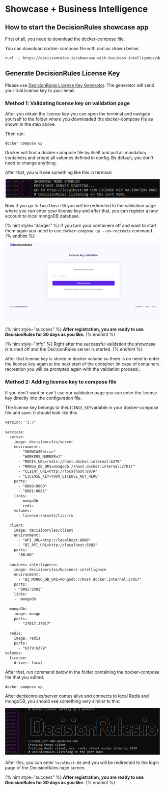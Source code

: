 # Showcase + Business Intelligence

## How to start the DecisionRules showcase app

First of all, you need to download the docker-compose file.

You can download docker-compose file with curl as shown below.

```bash
curl -L https://decisionrules.io/showcase-with-business-intelligence/docker-compose.yml --output docker-compose.yaml
```

## Generate DecisionRules License Key

Please use [DecisionRules License Key Generator](https://www.decisionrules.io/on-premise#license). The generator will send your trial license key to your email.

### Method 1: Validating license key on validation page

After you obtain the license key you can open the terminal and navigate yourself to the folder where you downloaded the docker-compose file as shown in the step above.

Then run:

```
docker compose up
```

Docker will find a docker-compose file by itself and pull all mandatory containers and create all volumes defined in config. By default, you don't need to change anything.

After that, you will see something like this in terminal

![Indication that license validation server is running](../../../.gitbook/assets/showcase_start.png)

Now if you go to `localhost:80` you will be redirected to the validation page where you can enter your license key and after that, you can register a new account to local mongoDB database.

{% hint style="danger" %}
If you turn your containers off and want to start them again you need to use `docker-compose up --no-recreate` command.
{% endhint %}

![Validation Site](<../../../.gitbook/assets/image (149) (1).png>)

{% hint style="success" %}
**After registration, you are ready to use DecisionRules for 30 days as you like.**
{% endhint %}

{% hint style="info" %}
Right after the successful validation the showcase is turned off and the DecisionRules server is started.
{% endhint %}

After that license key is stored in docker volume so there is no need to enter the license key again at the next start of the container (in case of containers recreation you will be prompted again with the validation process).

### Method 2: Adding license key to compose file

If you don't want or can't use our validation page you can enter the license key directly into the configuration file.

The license key belongs to the`LICENSE_KEY`variable in your docker-compose file and save. It should look like this.

```
version: "3.7"

services:
  server:
    image: decisionrules/server
    environment:
      - "SHOWCASE=true"
      - "WORKERS_NUMBER=1"
      - "REDIS_URL=redis://host.docker.internal:6379"
      - "MONGO_DB_URI=mongodb://host.docker.internal:27017"
      - "CLIENT_URL=http://localhost:80/#"
      - "LICENSE_KEY=YOUR_LICENSE_KEY_HERE"
    ports:
      - "8080:8080"
      - "8081:8081"
    links:
      - mongoDb
      - redis
    volumes:
      - license:/assets/lic/:rw

  client:
    image: decisionrules/client
    environment:
      - "API_URL=http://localhost:8080"
      - "BI_API_URL=http://localhost:8082"
    ports:
    - "80:80"
    
  business-intelligence:
    image: decisionrules/business-intelligence
    environment:
      - "BI_MONGO_DB_URI=mongodb://host.docker.internal:27017"
    ports:
    - "8082:8082"
    links:
    -  mongoDb
    
  mongoDb:
    image: mongo
    ports:
      - "27017:27017"

  redis:
    image: redis
    ports:
      - "6379:6379"
volumes:
  license:
    driver: local
```

After that, run command below in the folder containing the docker-compose file that you edited.

```
docker compose up
```

After decisionrules/server comes alive and connects to local Redis and mongoDB, you should see something very similar to this:

![](../../../.gitbook/assets/console_server.png)

After this, you can enter `localhost:80` and you will be redirected to the login page of the DecisionRules login screen.

{% hint style="success" %}
**After registration, you are ready to use DecisionRules for 30 days as you like.**
{% endhint %}
